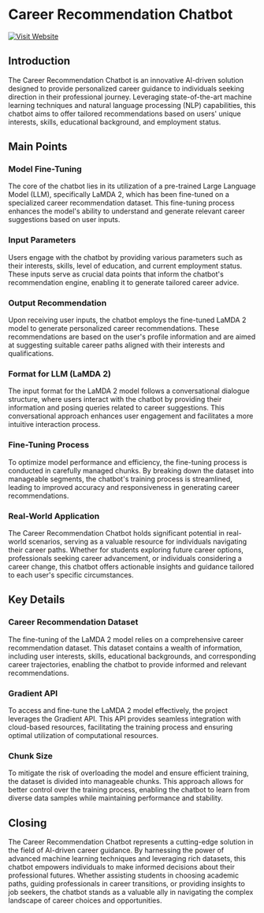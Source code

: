 # Career Recommendation Chatbot

[![Visit Website](https://img.shields.io/badge/Visit-Website-blue?style=for-the-badge)](https://carrerrecommenadtion.onrender.com/)

## Introduction

The Career Recommendation Chatbot is an innovative AI-driven solution designed to provide personalized career guidance to individuals seeking direction in their professional journey. Leveraging state-of-the-art machine learning techniques and natural language processing (NLP) capabilities, this chatbot aims to offer tailored recommendations based on users' unique interests, skills, educational background, and employment status.

## Main Points

### Model Fine-Tuning
The core of the chatbot lies in its utilization of a pre-trained Large Language Model (LLM), specifically LaMDA 2, which has been fine-tuned on a specialized career recommendation dataset. This fine-tuning process enhances the model's ability to understand and generate relevant career suggestions based on user inputs.

### Input Parameters
Users engage with the chatbot by providing various parameters such as their interests, skills, level of education, and current employment status. These inputs serve as crucial data points that inform the chatbot's recommendation engine, enabling it to generate tailored career advice.

### Output Recommendation
Upon receiving user inputs, the chatbot employs the fine-tuned LaMDA 2 model to generate personalized career recommendations. These recommendations are based on the user's profile information and are aimed at suggesting suitable career paths aligned with their interests and qualifications.

### Format for LLM (LaMDA 2)
The input format for the LaMDA 2 model follows a conversational dialogue structure, where users interact with the chatbot by providing their information and posing queries related to career suggestions. This conversational approach enhances user engagement and facilitates a more intuitive interaction process.

### Fine-Tuning Process
To optimize model performance and efficiency, the fine-tuning process is conducted in carefully managed chunks. By breaking down the dataset into manageable segments, the chatbot's training process is streamlined, leading to improved accuracy and responsiveness in generating career recommendations.

### Real-World Application
The Career Recommendation Chatbot holds significant potential in real-world scenarios, serving as a valuable resource for individuals navigating their career paths. Whether for students exploring future career options, professionals seeking career advancement, or individuals considering a career change, this chatbot offers actionable insights and guidance tailored to each user's specific circumstances.

## Key Details

### Career Recommendation Dataset
The fine-tuning of the LaMDA 2 model relies on a comprehensive career recommendation dataset. This dataset contains a wealth of information, including user interests, skills, educational backgrounds, and corresponding career trajectories, enabling the chatbot to provide informed and relevant recommendations.

### Gradient API
To access and fine-tune the LaMDA 2 model effectively, the project leverages the Gradient API. This API provides seamless integration with cloud-based resources, facilitating the training process and ensuring optimal utilization of computational resources.

### Chunk Size
To mitigate the risk of overloading the model and ensure efficient training, the dataset is divided into manageable chunks. This approach allows for better control over the training process, enabling the chatbot to learn from diverse data samples while maintaining performance and stability.

## Closing

The Career Recommendation Chatbot represents a cutting-edge solution in the field of AI-driven career guidance. By harnessing the power of advanced machine learning techniques and leveraging rich datasets, this chatbot empowers individuals to make informed decisions about their professional futures. Whether assisting students in choosing academic paths, guiding professionals in career transitions, or providing insights to job seekers, the chatbot stands as a valuable ally in navigating the complex landscape of career choices and opportunities.
